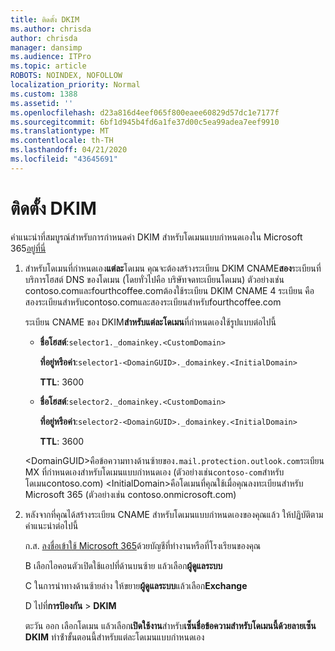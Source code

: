 ```yaml
---
title: ติดตั้ง DKIM
ms.author: chrisda
author: chrisda
manager: dansimp
ms.audience: ITPro
ms.topic: article
ROBOTS: NOINDEX, NOFOLLOW
localization_priority: Normal
ms.custom: 1388
ms.assetid: ''
ms.openlocfilehash: d23a816d4eef065f800eaee60829d57dc1e7177f
ms.sourcegitcommit: 6bf1d945b4fd6a1fe37d00c5ea99adea7eef9910
ms.translationtype: MT
ms.contentlocale: th-TH
ms.lasthandoff: 04/21/2020
ms.locfileid: "43645691"
---
```

# <a name="setup-dkim"></a>ติดตั้ง DKIM

คําแนะนําที่สมบูรณ์สําหรับการกําหนดค่า DKIM สําหรับโดเมนแบบกําหนดเองใน Microsoft 365[อยู่ที่นี่](https://docs.microsoft.com/office365/SecurityCompliance/use-dkim-to-validate-outbound-email#what-you-need-to-do-to-manually-set-up-dkim-in-office-365)

1. สําหรับโดเมนที่กําหนดเอง**แต่ละ**โดเมน คุณจะต้องสร้างระเบียน DKIM CNAME**สอง**ระเบียนที่บริการโฮสต์ DNS ของโดเมน (โดยทั่วไปคือ บริษัทจดทะเบียนโดเมน) ตัวอย่างเช่น contoso.comและfourthcoffee.comต้องใช้ระเบียน DKIM CNAME 4 ระเบียน คือ สองระเบียนสําหรับcontoso.comและสองระเบียนสําหรับfourthcoffee.com

   ระเบียน CNAME ของ DKIM**สําหรับแต่ละโดเมน**ที่กําหนดเองใช้รูปแบบต่อไปนี้

   - **ชื่อโฮสต์**:`selector1._domainkey.<CustomDomain>`

     **ที่อยู่หรือค่า**:`selector1-<DomainGUID>._domainkey.<InitialDomain>`

     **TTL**: 3600

   - **ชื่อโฮสต์**:`selector2._domainkey.<CustomDomain>`

     **ที่อยู่หรือค่า**:`selector2-<DomainGUID>._domainkey.<InitialDomain>`

     **TTL**: 3600

   \<DomainGUID\>คือข้อความทางด้านซ้ายของ`.mail.protection.outlook.com`ระเบียน MX ที่กําหนดเองสําหรับโดเมนแบบกําหนดเอง (ตัวอย่างเช่น`contoso-com`สําหรับโดเมนcontoso.com) \<InitialDomain\>คือโดเมนที่คุณใช้เมื่อคุณลงทะเบียนสําหรับ Microsoft 365 (ตัวอย่างเช่น contoso.onmicrosoft.com)

2. หลังจากที่คุณได้สร้างระเบียน CNAME สําหรับโดเมนแบบกําหนดเองของคุณแล้ว ให้ปฏิบัติตามคําแนะนําต่อไปนี้

   ก.ส. [ลงชื่อเข้าใช้ Microsoft 365](https://support.office.microsoft.com/article/e9eb7d51-5430-4929-91ab-6157c5a050b4)ด้วยบัญชีที่ทํางานหรือที่โรงเรียนของคุณ

   B เลือกไอคอนตัวเปิดใช้แอปที่ด้านบนซ้าย แล้วเลือก**ผู้ดูแลระบบ**

   C ในการนําทางด้านซ้ายล่าง ให้ขยาย**ผู้ดูแลระบบ**แล้วเลือก**Exchange**

   D ไปที่**การป้องกัน** > **DKIM**

   ตะวัน ออก เลือกโดเมน แล้วเลือก**เปิดใช้งาน**สําหรับ**เซ็นชื่อข้อความสําหรับโดเมนนี้ด้วยลายเซ็น DKIM** ทําซ้ําขั้นตอนนี้สําหรับแต่ละโดเมนแบบกําหนดเอง
